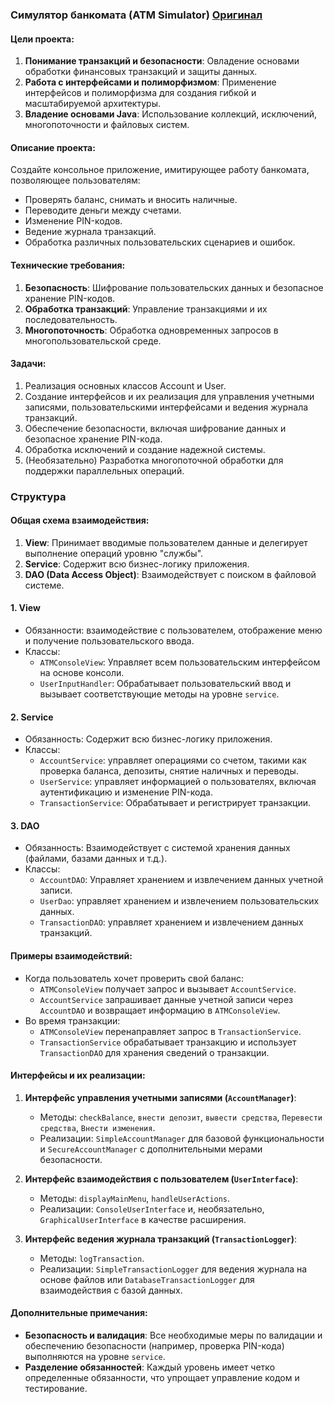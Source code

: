 ### Симулятор банкомата (ATM Simulator) [Оригинал](https://github.com/temirlan100/javat/blob/main/JavaCore/lessons/atm_project.MD)

#### Цели проекта:
1. **Понимание транзакций и безопасности**: Овладение основами обработки финансовых транзакций и защиты данных.
2. **Работа с интерфейсами и полиморфизмом**: Применение интерфейсов и полиморфизма для создания гибкой и масштабируемой архитектуры.
3. **Владение основами Java**: Использование коллекций, исключений, многопоточности и файловых систем.

#### Описание проекта:
Создайте консольное приложение, имитирующее работу банкомата, позволяющее пользователям:
- Проверять баланс, снимать и вносить наличные.
- Переводите деньги между счетами.
- Изменение PIN-кодов.
- Ведение журнала транзакций.
- Обработка различных пользовательских сценариев и ошибок.

#### Технические требования:
1. **Безопасность**: Шифрование пользовательских данных и безопасное хранение PIN-кодов.
2. **Обработка транзакций**: Управление транзакциями и их последовательность.
3. **Многопоточность**: Обработка одновременных запросов в многопользовательской среде.

#### Задачи:
1. Реализация основных классов Account и User.
2. Создание интерфейсов и их реализация для управления учетными записями, пользовательскими интерфейсами и ведения журнала транзакций.
3. Обеспечение безопасности, включая шифрование данных и безопасное хранение PIN-кода.
4. Обработка исключений и создание надежной системы.
5. (Необязательно) Разработка многопоточной обработки для поддержки параллельных операций.

### Структура
#### Общая схема взаимодействия:
1. **View**: Принимает вводимые пользователем данные и делегирует выполнение операций уровню "службы".
2. **Service**: Содержит всю бизнес-логику приложения.
3. **DAO (Data Access Object)**: Взаимодействует с поиском в файловой системе.

#### 1. View
- Обязанности: взаимодействие с пользователем, отображение меню и получение пользовательского ввода.
- Классы:
    - `ATMConsoleView`: Управляет всем пользовательским интерфейсом на основе консоли.
    - `UserInputHandler`: Обрабатывает пользовательский ввод и вызывает соответствующие методы на уровне `service`.

#### 2. Service
- Обязанность: Содержит всю бизнес-логику приложения.
- Классы:
    - `AccountService`: управляет операциями со счетом, такими как проверка баланса, депозиты, снятие наличных и переводы.
    - `UserService`: управляет информацией о пользователях, включая аутентификацию и изменение PIN-кода.
    - `TransactionService`: Обрабатывает и регистрирует транзакции.

#### 3. DAO 
- Обязанность: Взаимодействует с системой хранения данных (файлами, базами данных и т.д.).
- Классы:
    - `AccountDAO`: Управляет хранением и извлечением данных учетной записи.
    - `UserDao`: управляет хранением и извлечением пользовательских данных.
    - `TransactionDAO`: управляет хранением и извлечением данных транзакций.

#### Примеры взаимодействий:
- Когда пользователь хочет проверить свой баланс:
    - `ATMConsoleView` получает запрос и вызывает `AccountService`.
    - `AccountService` запрашивает данные учетной записи через `AccountDAO` и возвращает информацию в `ATMConsoleView`.
- Во время транзакции:
    - `ATMConsoleView` перенаправляет запрос в `TransactionService`.
    - `TransactionService` обрабатывает транзакцию и использует `TransactionDAO` для хранения сведений о транзакции.

#### Интерфейсы и их реализации:
1. **Интерфейс управления учетными записями (`AccountManager`)**:
    - Методы: `checkBalance`, `внести депозит`, `вывести средства`, `Перевести средства`, `Внести изменения`.
    - Реализации: `SimpleAccountManager` для базовой функциональности и `SecureAccountManager` с дополнительными мерами безопасности.

2. **Интерфейс взаимодействия с пользователем (`UserInterface`)**:
    - Методы: `displayMainMenu`, `handleUserActions`.
    - Реализации: `ConsoleUserInterface` и, необязательно, `GraphicalUserInterface` в качестве расширения.

3. **Интерфейс ведения журнала транзакций (`TransactionLogger`)**:
    - Методы: `logTransaction`.
    - Реализации: `SimpleTransactionLogger` для ведения журнала на основе файлов или `DatabaseTransactionLogger` для взаимодействия с базой данных.

#### Дополнительные примечания:
- **Безопасность и валидация**: Все необходимые меры по валидации и обеспечению безопасности (например, проверка PIN-кода) выполняются на уровне `service`.
- **Разделение обязанностей**: Каждый уровень имеет четко определенные обязанности, что упрощает управление кодом и тестирование.